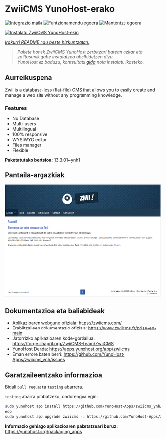 <!--
Ohart ongi: README hau automatikoki sortu da <https://github.com/YunoHost/apps/tree/master/tools/readme_generator>ri esker
EZ editatu eskuz.
-->

# ZwiiCMS YunoHost-erako

[![Integrazio maila](https://dash.yunohost.org/integration/zwiicms.svg)](https://dash.yunohost.org/appci/app/zwiicms) ![Funtzionamendu egoera](https://ci-apps.yunohost.org/ci/badges/zwiicms.status.svg) ![Mantentze egoera](https://ci-apps.yunohost.org/ci/badges/zwiicms.maintain.svg)

[![Instalatu ZwiiCMS YunoHost-ekin](https://install-app.yunohost.org/install-with-yunohost.svg)](https://install-app.yunohost.org/?app=zwiicms)

*[Irakurri README hau beste hizkuntzatan.](./ALL_README.md)*

> *Pakete honek ZwiiCMS YunoHost zerbitzari batean azkar eta zailtasunik gabe instalatzea ahalbidetzen dizu.*  
> *YunoHost ez baduzu, kontsultatu [gida](https://yunohost.org/install) nola instalatu ikasteko.*

## Aurreikuspena

Zwii is a database-less (flat-file) CMS that allows you to easily create and manage a web site without any programming knowledge.

### Features

- No Database
- Multi-users
- Multilingual
- 100% responsive
- WYSIWYG editor
- Files manager
- Flexible


**Paketatutako bertsioa:** 13.3.01~ynh1

## Pantaila-argazkiak

![ZwiiCMS(r)en pantaila-argazkia](./doc/screenshots/dashboard.png)

## Dokumentazioa eta baliabideak

- Aplikazioaren webgune ofiziala: <https://zwiicms.com/>
- Erabiltzaileen dokumentazio ofiziala: <https://www.zwiicms.fr/prise-en-main>
- Jatorrizko aplikazioaren kode-gordailua: <https://forge.chapril.org/ZwiiCMS-Team/ZwiiCMS>
- YunoHost Denda: <https://apps.yunohost.org/app/zwiicms>
- Eman errore baten berri: <https://github.com/YunoHost-Apps/zwiicms_ynh/issues>

## Garatzaileentzako informazioa

Bidali `pull request`a [`testing` abarrera](https://github.com/YunoHost-Apps/zwiicms_ynh/tree/testing).

`testing` abarra probatzeko, ondorengoa egin:

```bash
sudo yunohost app install https://github.com/YunoHost-Apps/zwiicms_ynh/tree/testing --debug
edo
sudo yunohost app upgrade zwiicms -u https://github.com/YunoHost-Apps/zwiicms_ynh/tree/testing --debug
```

**Informazio gehiago aplikazioaren paketatzeari buruz:** <https://yunohost.org/packaging_apps>
